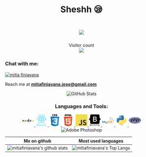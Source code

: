 <h1 align=center> Sheshh 😪 </h1>
<h1 align=center><img src="https://readme-typing-svg.herokuapp.com?font=jetbrains+mono&color=%teal&size=23&center=true&vCenter=true&lines=De+Ahoanaaa+?"></h1>

<p align="center"> 
  Visitor count<br>
  <img src="https://profile-counter.glitch.me/mitiafiniavana/count.svg" />
</p>


<h3 align="left">Chat with me:</h3>
<p align="left">
<a href="https://web.facebook.com/mitia.grosminet" target="blank"><img align="center" src="https://raw.githubusercontent.com/rahuldkjain/github-profile-readme-generator/master/src/images/icons/Social/facebook.svg" alt="mitia finiavana" height="30" width="40" /></a>
</p>

Reach me at **mitiafiniavana.jose@gmail.com**


<p align="center">
    <img src="https://github-readme-streak-stats.herokuapp.com?user=mitiafiniavana&theme=solarized-dark&theme=leafy&ring=047884&sideNums=06ACBD&dates=06ACBD&currStreakNum=06ACBD&currStreakLabel=06ACBD&background=ffffff00&hide_border=true&stroke=ffffff00" alt="GitHub Stats" /> </p>
    
<div align="center"> 




</div>

<h3 align="center">Languages and Tools:</h3>
<div align="center"> 

<a href="https://nodejs.org" target="_blank" rel="noreferrer"> <img src="https://raw.githubusercontent.com/devicons/devicon/master/icons/nodejs/nodejs-original-wordmark.svg" alt="nodejs" width="40" height="40"/> </a>
<a href="https://reactjs.org/" target="_blank" rel="noreferrer"> <img src="https://raw.githubusercontent.com/devicons/devicon/master/icons/react/react-original-wordmark.svg" alt="react" width="40" height="40"/> </a> 
<a href="https://www.w3schools.com/css/" target="_blank" rel="noreferrer"> <img src="https://raw.githubusercontent.com/devicons/devicon/master/icons/css3/css3-original-wordmark.svg" alt="css3" width="40" height="40"/> </a> 
<a href="https://www.w3.org/html/" target="_blank" rel="noreferrer"> <img src="https://raw.githubusercontent.com/devicons/devicon/master/icons/html5/html5-original-wordmark.svg" alt="html5" width="40" height="40"/> </a> 
<a href="https://developer.mozilla.org/en-US/docs/Web/JavaScript" target="_blank" rel="noreferrer"> <img src="https://raw.githubusercontent.com/devicons/devicon/master/icons/javascript/javascript-original.svg" alt="javascript" width="40" height="40"/> </a>
<a href="https://getbootstrap.com" target="_blank" rel="noreferrer"> <img src="https://raw.githubusercontent.com/devicons/devicon/master/icons/bootstrap/bootstrap-plain-wordmark.svg" alt="bootstrap" width="40" height="40"/> </a> 
<a href="https://www.mysql.com/" target="_blank" rel="noreferrer"> <img src="https://raw.githubusercontent.com/devicons/devicon/master/icons/mysql/mysql-original-wordmark.svg" alt="mysql" width="40" height="40"/> </a> 
<a href="https://www.python.org" target="_blank" rel="noreferrer"> <img src="https://raw.githubusercontent.com/devicons/devicon/master/icons/python/python-original.svg" alt="python" width="40" height="40"/> </a> 
<a href="https://www.php.org" target="_blank" rel="noreferrer"> <img src="https://raw.githubusercontent.com/devicons/devicon/master/icons/php/php-original.svg" alt="php" width="40" height="40"/> </a>
![Adobe Photoshop](https://img.shields.io/badge/adobephotoshop-%2331A8FF.svg?style=for-the-badge&logo=adobephotoshop&logoColor=white)
  
      
    
</div>


Me on github                                                                                                                                             | Most used languages |
-------------------------------------------------------------------------------------------------------------------------------------------------------- | --------------------------- |
![mitiafiniavana's github stats](https://github-readme-stats.vercel.app/api?username=mitiafiniavana&theme=blue-green&hide_border=true&include_all_commits=false&count_private=false) | ![mitiafiniavana's Top Langs](https://github-readme-stats.vercel.app/api/top-langs/?username=mitiafiniavana&theme=blue-green&hide_border=true&include_all_commits=false&count_private=false&layout=compact)




 
